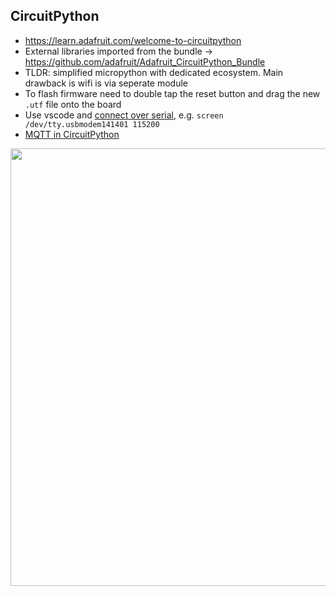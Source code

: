 ## CircuitPython
* https://learn.adafruit.com/welcome-to-circuitpython
* External libraries imported from the bundle -> https://github.com/adafruit/Adafruit_CircuitPython_Bundle
* TLDR: simplified micropython with dedicated ecosystem. Main drawback is wifi is via seperate module
* To flash firmware need to double tap the reset button and drag the new `.utf` file onto the board
* Use vscode and [connect over serial](https://learn.adafruit.com/welcome-to-circuitpython/advanced-serial-console-on-mac-and-linux), e.g. `screen /dev/tty.usbmodem141401 115200`
* [MQTT in CircuitPython](https://learn.adafruit.com/mqtt-in-circuitpython)

<p align="center">
<img src="https://github.com/robmarkcole/Useful-python/blob/master/Circuitpython/vscode-circuitpython.jpg" width="700">
</p>